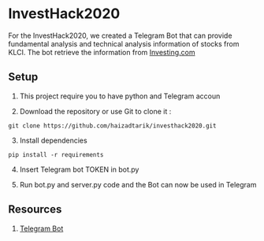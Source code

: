 # InvestHack2020

For the InvestHack2020, we created a Telegram Bot that can provide fundamental analysis and technical analysis information of stocks from KLCI.
The bot retrieve the information from [Investing.com](https://www.investing.com/)

## Setup
1. This project require you to have python and Telegram accoun

2. Download the repository or use Git to clone it : 
```
git clone https://github.com/haizadtarik/investhack2020.git
```
3. Install dependencies
```
pip install -r requirements
```
4. Insert Telegram bot TOKEN in bot.py

5. Run bot.py and server.py code and the Bot can now be used in Telegram


## Resources
1. [Telegram Bot](https://core.telegram.org/bots)
